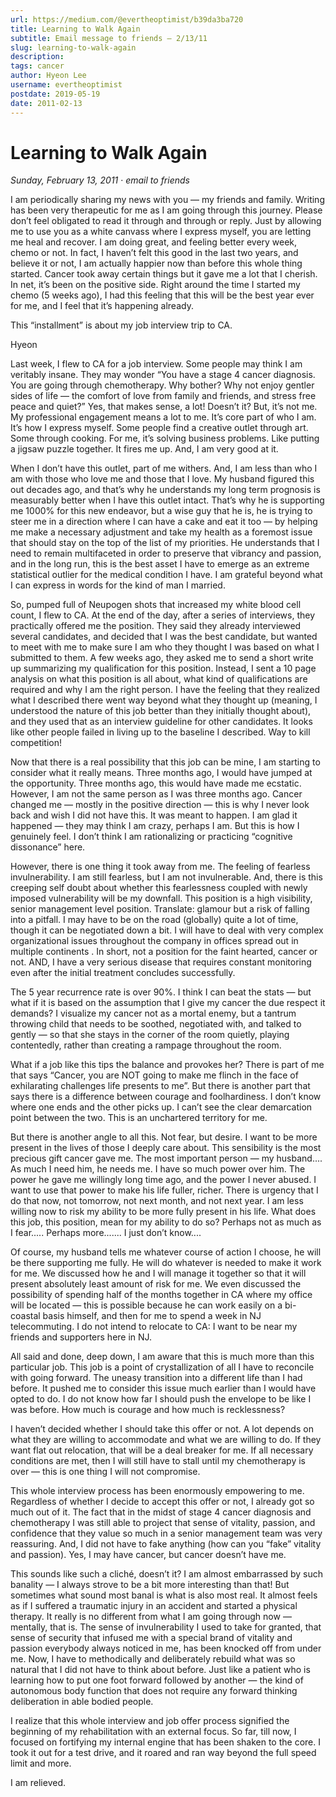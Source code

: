 ```yaml
---
url: https://medium.com/@evertheoptimist/b39da3ba720
title: Learning to Walk Again
subtitle: Email message to friends — 2/13/11
slug: learning-to-walk-again
description: 
tags: cancer
author: Hyeon Lee
username: evertheoptimist
postdate: 2019-05-19
date: 2011-02-13
---
```


# Learning to Walk Again

*Sunday, February 13, 2011*
&middot;
*email to friends*

I am periodically sharing my news with you — my friends and family. Writing has been very therapeutic for me as I am going through this journey. Please don’t feel obligated to read it through and through or reply. Just by allowing me to use you as a white canvass where I express myself, you are letting me heal and recover. I am doing great, and feeling better every week, chemo or not. In fact, I haven’t felt this good in the last two years, and believe it or not, I am actually happier now than before this whole thing started. Cancer took away certain things but it gave me a lot that I cherish. In net, it’s been on the positive side. Right around the time I started my chemo (5 weeks ago), I had this feeling that this will be the best year ever for me, and I feel that it’s happening already.

This “installment” is about my job interview trip to CA.

Hyeon

Last week, I flew to CA for a job interview. Some people may think I am veritably insane. They may wonder “You have a stage 4 cancer diagnosis. You are going through chemotherapy. Why bother? Why not enjoy gentler sides of life — the comfort of love from family and friends, and stress free peace and quiet?” Yes, that makes sense, a lot! Doesn’t it? But, it’s not me. My professional engagement means a lot to me. It’s core part of who I am. It’s how I express myself. Some people find a creative outlet through art. Some through cooking. For me, it’s solving business problems. Like putting a jigsaw puzzle together. It fires me up. And, I am very good at it.

When I don’t have this outlet, part of me withers. And, I am less than who I am with those who love me and those that I love. My husband figured this out decades ago, and that’s why he understands my long term prognosis is measurably better when I have this outlet intact. That’s why he is supporting me 1000% for this new endeavor, but a wise guy that he is, he is trying to steer me in a direction where I can have a cake and eat it too — by helping me make a necessary adjustment and take my health as a foremost issue that should stay on the top of the list of my priorities. He understands that I need to remain multifaceted in order to preserve that vibrancy and passion, and in the long run, this is the best asset I have to emerge as an extreme statistical outlier for the medical condition I have. I am grateful beyond what I can express in words for the kind of man I married.

So, pumped full of Neupogen shots that increased my white blood cell count, I flew to CA. At the end of the day, after a series of interviews, they practically offered me the position. They said they already interviewed several candidates, and decided that I was the best candidate, but wanted to meet with me to make sure I am who they thought I was based on what I submitted to them. A few weeks ago, they asked me to send a short write up summarizing my qualification for this position. Instead, I sent a 10 page analysis on what this position is all about, what kind of qualifications are required and why I am the right person. I have the feeling that they realized what I described there went way beyond what they thought up (meaning, I understood the nature of this job better than they initially thought about), and they used that as an interview guideline for other candidates. It looks like other people failed in living up to the baseline I described. Way to kill competition!

Now that there is a real possibility that this job can be mine, I am starting to consider what it really means. Three months ago, I would have jumped at the opportunity. Three months ago, this would have made me ecstatic. However, I am not the same person as I was three months ago. Cancer changed me — mostly in the positive direction — this is why I never look back and wish I did not have this. It was meant to happen. I am glad it happened — they may think I am crazy, perhaps I am. But this is how I genuinely feel. I don’t think I am rationalizing or practicing “cognitive dissonance” here.

However, there is one thing it took away from me. The feeling of fearless invulnerability. I am still fearless, but I am not invulnerable. And, there is this creeping self doubt about whether this fearlessness coupled with newly imposed vulnerability will be my downfall. This position is a high visibility, senior management level position. Translate: glamour but a risk of falling into a pitfall. I may have to be on the road (globally) quite a lot of time, though it can be negotiated down a bit. I will have to deal with very complex organizational issues throughout the company in offices spread out in multiple continents . In short, not a position for the faint hearted, cancer or not. AND, I have a very serious disease that requires constant monitoring even after the initial treatment concludes successfully.

The 5 year recurrence rate is over 90%. I think I can beat the stats — but what if it is based on the assumption that I give my cancer the due respect it demands? I visualize my cancer not as a mortal enemy, but a tantrum throwing child that needs to be soothed, negotiated with, and talked to gently — so that she stays in the corner of the room quietly, playing contentedly, rather than creating a rampage throughout the room.

What if a job like this tips the balance and provokes her? There is part of me that says “Cancer, you are NOT going to make me flinch in the face of exhilarating challenges life presents to me”. But there is another part that says there is a difference between courage and foolhardiness. I don’t know where one ends and the other picks up. I can’t see the clear demarcation point between the two. This is an unchartered territory for me.

But there is another angle to all this. Not fear, but desire. I want to be more present in the lives of those I deeply care about. This sensibility is the most precious gift cancer gave me. The most important person — my husband.... As much I need him, he needs me. I have so much power over him. The power he gave me willingly long time ago, and the power I never abused. I want to use that power to make his life fuller, richer. There is urgency that I do that now, not tomorrow, not next month, and not next year. I am less willing now to risk my ability to be more fully present in his life. What does this job, this position, mean for my ability to do so? Perhaps not as much as I fear..... Perhaps more....... I just don’t know....

Of course, my husband tells me whatever course of action I choose, he will be there supporting me fully. He will do whatever is needed to make it work for me. We discussed how he and I will manage it together so that it will present absolutely least amount of risk for me. We even discussed the possibility of spending half of the months together in CA where my office will be located — this is possible because he can work easily on a bi-coastal basis himself, and then for me to spend a week in NJ telecommuting. I do not intend to relocate to CA: I want to be near my friends and supporters here in NJ.

All said and done, deep down, I am aware that this is much more than this particular job. This job is a point of crystallization of all I have to reconcile with going forward. The uneasy transition into a different life than I had before. It pushed me to consider this issue much earlier than I would have opted to do. I do not know how far I should push the envelope to be like I was before. How much is courage and how much is recklessness?

I haven’t decided whether I should take this offer or not. A lot depends on what they are willing to accommodate and what we are willing to do. If they want flat out relocation, that will be a deal breaker for me. If all necessary conditions are met, then I will still have to stall until my chemotherapy is over — this is one thing I will not compromise.

This whole interview process has been enormously empowering to me. Regardless of whether I decide to accept this offer or not, I already got so much out of it. The fact that in the midst of stage 4 cancer diagnosis and chemotherapy I was still able to project that sense of vitality, passion, and confidence that they value so much in a senior management team was very reassuring. And, I did not have to fake anything (how can you “fake” vitality and passion). Yes, I may have cancer, but cancer doesn’t have me.

This sounds like such a cliché, doesn’t it? I am almost embarrassed by such banality — I always strove to be a bit more interesting than that! But sometimes what sound most banal is what is also most real. It almost feels as if I suffered a traumatic injury in an accident and started a physical therapy. It really is no different from what I am going through now — mentally, that is. The sense of invulnerability I used to take for granted, that sense of security that infused me with a special brand of vitality and passion everybody always noticed in me, has been knocked off from under me. Now, I have to methodically and deliberately rebuild what was so natural that I did not have to think about before. Just like a patient who is learning how to put one foot forward followed by another — the kind of autonomous body function that does not require any forward thinking deliberation in able bodied people.

I realize that this whole interview and job offer process signified the beginning of my rehabilitation with an external focus. So far, till now, I focused on fortifying my internal engine that has been shaken to the core. I took it out for a test drive, and it roared and ran way beyond the full speed limit and more.

I am relieved.
